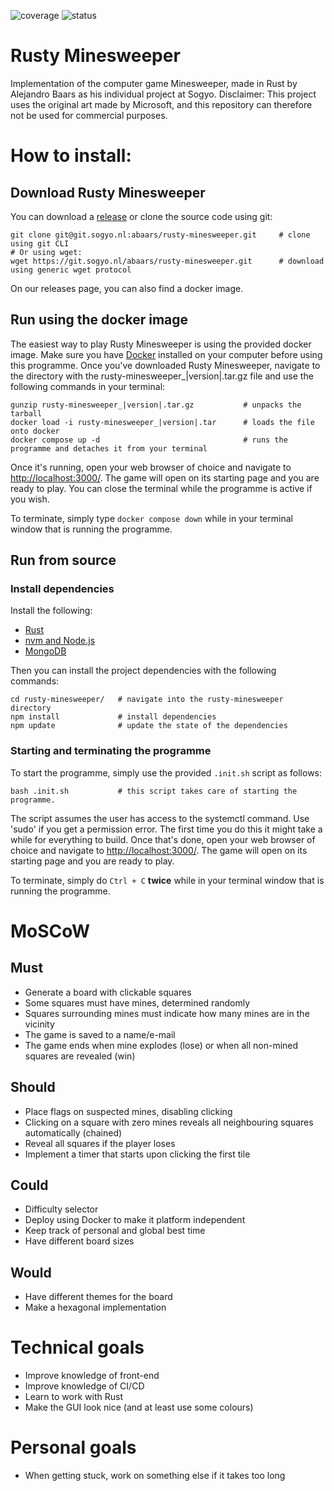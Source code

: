 ![coverage](https://git.sogyo.nl/abaars/rusty-minesweeper/badges/main/coverage.svg?job=unit-tests) ![status](https://git.sogyo.nl/abaars/rusty-minesweeper/badges/main/pipeline.svg?ignore_skipped=true)

# Rusty Minesweeper
Implementation of the computer game Minesweeper, made in Rust by Alejandro Baars as his individual project at Sogyo. Disclaimer: This project uses the original art made by Microsoft, and this repository can therefore not be used for commercial purposes.


# How to install:
## Download Rusty Minesweeper
You can download a [release](https://www.mediafire.com/file/0l3i6fh8dktq5da/rusty-minesweeper.tar.gz/file) or clone the source code using git:

```
git clone git@git.sogyo.nl:abaars/rusty-minesweeper.git     # clone using git CLI
# Or using wget:
wget https://git.sogyo.nl/abaars/rusty-minesweeper.git      # download using generic wget protocol
```

On our releases page, you can also find a docker image.

## Run using the docker image

The easiest way to play Rusty Minesweeper is using the provided docker image. Make sure you have [Docker](https://docs.docker.com/engine/install/) installed on your computer before using this programme. Once you've downloaded Rusty Minesweeper, navigate to the directory with the rusty-minesweeper_|version|.tar.gz file and use the following commands in your terminal:

```
gunzip rusty-minesweeper_|version|.tar.gz           # unpacks the tarball
docker load -i rusty-minesweeper_|version|.tar      # loads the file onto docker
docker compose up -d                                # runs the programme and detaches it from your terminal
```

Once it's running, open your web browser of choice and navigate to <http://localhost:3000/>. The game will open on its starting page and you are ready to play. You can close the terminal while the programme is active if you wish.

To terminate, simply type `docker compose down` while in your terminal window that is running the programme.

## Run from source

### Install dependencies

Install the following:
* [Rust](https://www.rust-lang.org/tools/install)
* [nvm and Node.js](https://nodejs.org/en/download)
* [MongoDB](https://www.mongodb.com/docs/manual/administration/install-community/)

Then you can install the project dependencies with the following commands:

```
cd rusty-minesweeper/   # navigate into the rusty-minesweeper directory
npm install             # install dependencies
npm update              # update the state of the dependencies
```

### Starting and terminating the programme

To start the programme, simply use the provided `.init.sh` script as follows:
```
bash .init.sh           # this script takes care of starting the programme.
```

The script assumes the user has access to the systemctl command. Use 'sudo' if you get a permission error. The first time you do this it might take a while for everything to build. Once that's done, open your web browser of choice and navigate to <http://localhost:3000/>. The game will open on its starting page and you are ready to play.

To terminate, simply do `Ctrl + C` __twice__ while in your terminal window that is running the programme.

# MoSCoW
## Must
* Generate a board with clickable squares
* Some squares must have mines, determined randomly
* Squares surrounding mines must indicate how many mines are in the vicinity
* The game is saved to a name/e-mail
* The game ends when mine explodes (lose) or when all non-mined squares are revealed (win)

## Should
* Place flags on suspected mines, disabling clicking
* Clicking on a square with zero mines reveals all neighbouring squares automatically (chained)
* Reveal all squares if the player loses
* Implement a timer that starts upon clicking the first tile

## Could
* Difficulty selector
* Deploy using Docker to make it platform independent
* Keep track of personal and global best time
* Have different board sizes


## Would
* Have different themes for the board
* Make a hexagonal implementation


# Technical goals
* Improve knowledge of front-end
* Improve knowledge of CI/CD
* Learn to work with Rust
* Make the GUI look nice (and at least use some colours)


# Personal goals
* When getting stuck, work on something else if it takes too long
